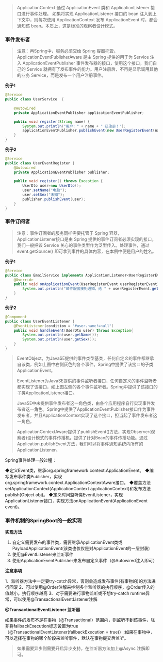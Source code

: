 > ApplicationContext 通过 ApplicationEvent 类和 ApplicationListener 接口进行事件处理。 如果将实现 ApplicationListener 接口的 bean 注入到上下文中，则每次使用 ApplicationContext 发布 ApplicationEvent 时，都会通知该 bean。本质上，这是标准的观察者设计模式。

### 事件发布者

>  注意：再Spring中，服务必须交给 Spring 容器托管。ApplicationEventPublisherAware 是由 Spring 提供的用于为 Service 注入 ApplicationEventPublisher 事件发布器的接口，使用这个接口，我们自己的 Service 就拥有了发布事件的能力。用户注册后，不再是显示调用其他的业务 Service，而是发布一个用户注册事件。

**例子1**

``` java
@Service
public class UserService  {
	
    @Autowired
    private ApplicationEventPublisher applicationEventPublisher;

    public void register(String name) {
        System.out.println("用户：" + name + " 已注册！");
        applicationEventPublisher.publishEvent(new UserRegisterEvent(name));
    }
}
```

**例子2**

``` java
@Service
public class UserEventRegister {
    @Autowired
    private ApplicationEventPublisher publisher;
 
    public void register() throws Exception {
        UserDto user=new UserDto();
        user.setName("电脑");
        user.setSex("未知");
        publisher.publishEvent(user);
    }
}
```



### 事件订阅者

> 注意：事件订阅者的服务同样需要托管于 Spring 容器，ApplicationListener接口是由 Spring 提供的事件订阅者必须实现的接口，我们一般把该 Service 关心的事件类型作为泛型传入。处理事件，通过 event.getSource() 即可拿到事件的具体内容，在本例中便是用户的姓名。

**例子1**

``` java
@Service
public class EmailService implements ApplicationListener<UserRegisterEvent> {
    @Override
    public void onApplicationEvent(UserRegisterEvent userRegisterEvent) {
        System.out.println("邮件服务接到通知，给 " + userRegisterEvent.getSource() + " 发送邮件...");
    }
}
```

**例子2**

``` java
@Component
public class UserEventListener {
    @EventListener(condition = "#user.name!=null")
    public void handleEvent(UserDto user) throws Exception{
        System.out.println(user.getName());
        System.out.println(user.getSex());
    }
}

```



> EventObject，为JavaSE提供的事件类型基类，任何自定义的事件都继承自该类，例如上图中右侧灰色的各个事件。Spring中提供了该接口的子类ApplicationEvent。
>
> EventListener为JavaSE提供的事件监听者接口，任何自定义的事件监听者都实现了该接口，如上图左侧的各个事件监听者。Spring中提供了该接口的子类ApplicationListener接口。
>
> JavaSE中未提供事件发布者这一角色类，由各个应用程序自行实现事件发布者这一角色。Spring中提供了ApplicationEventPublisher接口作为事件发布者，并且ApplicationContext实现了这个接口，担当起了事件发布者这一角色。
>
> ApplicationContextAware提供了publishEvent()方法，实现Observer(观察者)设计模式的事件传播机，提供了针对Bean的事件传播功能。通过Application.publishEvent方法，我们可以将事件通知系统内所有的ApplicationListener。



Spring事件处理一般过程：

◆定义Event类，继承org.springframework.context.ApplicationEvent。
◆编写发布事件类Publisher，实现org.springframework.context.ApplicationContextAware接口。
◆覆盖方法setApplicationContext(ApplicationContext applicationContext)和发布方法publish(Object obj)。
◆定义时间监听类EventListener，实现ApplicationListener接口，实现方法onApplicationEvent(ApplicationEvent event)。

### 事件机制的SpringBoot的一般实现

**实现方法**

1. 自定义需要发布的事件类，需要继承ApplicationEvent类或PayloadApplicationEvent<T>(该类也仅仅是对ApplicationEvent的一层封装)
2. 使用@EventListener来监听事件
3. 使用ApplicationEventPublisher来发布自定义事件（@Autowired注入即可）

**注意事项**

1、监听器方法中一定要try-catch异常，否则会造成发布事件(有事物的)的方法进行回滚
2、可以使用@Order注解来控制多个监听器的执行顺序，@Order传入的值越小，执行顺序越高
3、对于需要进行事物监听或不想try-catch runtime异常，可以使用@TransactionalEventListener注解

**@TransactionalEventListener 监听器**

如果事件的发布不是在事物（@Transactional）范围内，则监听不到该事件，除非将fallbackExecution标志设置为true（@TransactionalEventListener(fallbackExecution = true)）;如果在事物中，可以选择在事物的哪个阶段来监听事件，默认在事物提交后监听。

>  如果需要异步则需要开启异步支持，在监听器方法加上@Async 注解即可。
